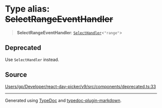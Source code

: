 # Type alias: ~~SelectRangeEventHandler~~

> **SelectRangeEventHandler**: [`SelectHandler`](/api/type-aliases/SelectHandler.md)\<`"range"`\>

## Deprecated

Use `SelectHandler` instead.

## Source

[Users/gp/Developer/react-day-picker/v9/src/components/deprecated.ts:33](https://github.com/gpbl/react-day-picker/blob/005599683/src/components/deprecated.ts#L33)

***

Generated using [TypeDoc](https://typedoc.org) and [typedoc-plugin-markdown](https://typedoc-plugin-markdown.org).
